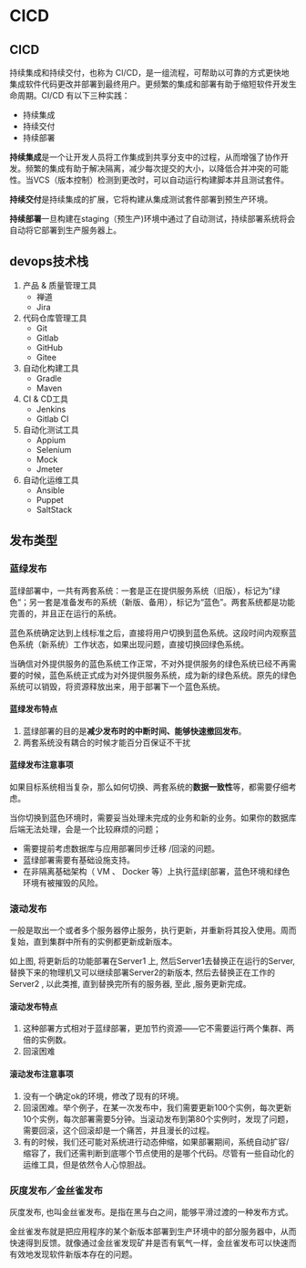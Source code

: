 # CICD

## CICD

持续集成和持续交付，也称为 CI/CD，是一组流程，可帮助以可靠的方式更快地集成软件代码更改并部署到最终用户。更频繁的集成和部署有助于缩短软件开发生命周期。CI/CD 有以下三种实践：

- 持续集成
- 持续交付
- 持续部署

**持续集成**是一个让开发人员将工作集成到共享分支中的过程，从而增强了协作开发。频繁的集成有助于解决隔离，减少每次提交的大小，以降低合并冲突的可能性。当VCS（版本控制）检测到更改时，可以自动运行构建脚本并且测试套件。

**持续交付**是持续集成的扩展，它将构建从集成测试套件部署到预生产环境。

**持续部署**一旦构建在staging（预生产)环境中通过了自动测试，持续部署系统将会自动将它部署到生产服务器上。

## devops技术栈

1. 产品 & 质量管理工具
   - 禅道
   - Jira
2. 代码仓库管理工具
   - Git
   - Gitlab
   - GitHub
   - Gitee
3. 自动化构建工具
   - Gradle
   - Maven
4. CI & CD工具
   - Jenkins
   - Gitlab CI
5. 自动化测试工具
   - Appium
   - Selenium
   - Mock
   - Jmeter
6. 自动化运维工具
   - Ansible
   - Puppet
   - SaltStack

## 发布类型

### 蓝绿发布

蓝绿部署中，一共有两套系统：一套是正在提供服务系统（旧版），标记为”绿色“；另一套是准备发布的系统（新版、备用），标记为“蓝色”。两套系统都是功能完善的，并且正在运行的系统。

蓝色系统确定达到上线标准之后，直接将用户切换到蓝色系统。这段时间内观察蓝色系统（新系统）工作状态，如果出现问题，直接切换回绿色系统。

当确信对外提供服务的蓝色系统工作正常，不对外提供服务的绿色系统已经不再需要的时候，蓝色系统正式成为对外提供服务系统，成为新的绿色系统。原先的绿色系统可以销毁，将资源释放出来，用于部署下一个蓝色系统。

#### 蓝绿发布特点

1. 蓝绿部署的目的是**减少发布时的中断时间、能够快速撤回发布**。
2. 两套系统没有耦合的时候才能百分百保证不干扰

#### 蓝绿发布注意事项

如果目标系统相当复杂，那么如何切换、两套系统的**数据一致性**等，都需要仔细考虑。

当你切换到蓝色环境时，需要妥当处理未完成的业务和新的业务。如果你的数据库后端无法处理，会是一个比较麻烦的问题；

- 需要提前考虑数据库与应用部署同步迁移 /回滚的问题。
- 蓝绿部署需要有基础设施支持。
- 在非隔离基础架构（ VM 、 Docker 等）上执行蓝绿[部署，蓝色环境和绿色环境有被摧毁的风险。

### 滚动发布

一般是取出一个或者多个服务器停止服务，执行更新，并重新将其投入使用。周而复始，直到集群中所有的实例都更新成新版本。

如上图, 将更新后的功能部署在Server1 上, 然后Server1去替换正在运行的Server, 替换下来的物理机又可以继续部署Server2的新版本, 然后去替换正在工作的Server2 , 以此类推, 直到替换完所有的服务器, 至此 ,服务更新完成。

#### 滚动发布特点

1. 这种部署方式相对于蓝绿部署，更加节约资源——它不需要运行两个集群、两倍的实例数。
2. 回滚困难

#### 滚动发布注意事项

1. 没有一个确定ok的环境，修改了现有的环境。
3. 回滚困难。举个例子，在某一次发布中，我们需要更新100个实例，每次更新10个实例，每次部署需要5分钟。当滚动发布到第80个实例时，发现了问题，需要回滚，这个回滚却是一个痛苦，并且漫长的过程。
3. 有的时候，我们还可能对系统进行动态伸缩，如果部署期间，系统自动扩容/缩容了，我们还需判断到底哪个节点使用的是哪个代码。尽管有一些自动化的运维工具，但是依然令人心惊胆战。

### 灰度发布／金丝雀发布

灰度发布, 也叫金丝雀发布。是指在黑与白之间，能够平滑过渡的一种发布方式。

金丝雀发布就是把应用程序的某个新版本部署到生产环境中的部分服务器中，从而快速得到反馈。就像通过金丝雀发现矿井是否有氧气一样，金丝雀发布可以快速而有效地发现软件新版本存在的问题。
